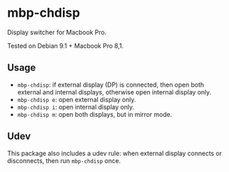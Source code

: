 # mbp-chdisp
Display switcher for Macbook Pro.

Tested on Debian 9.1 + Macbook Pro 8,1.

## Usage

- `mbp-chdisp`: if external display (DP) is connected, then open both external and internal displays, otherwise open internal display only.
- `mbp-chdisp e`: open external display only.
- `mbp-chdisp i`: open internal display only.
- `mbp-chdisp m`: open both displays, but in mirror mode.

## Udev

This package also includes a udev rule: when external display connects or disconnects, then run `mbp-chdisp` once.